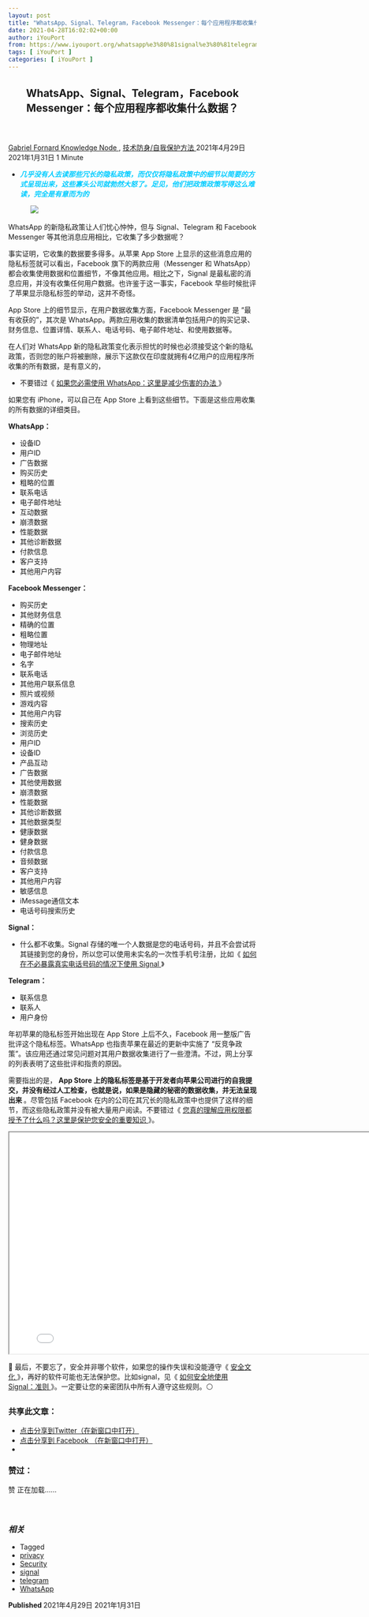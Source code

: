```yaml
---
layout: post
title: "WhatsApp、Signal、Telegram，Facebook Messenger：每个应用程序都收集什么数据？ - iYouPort"
date: 2021-04-28T16:02:02+00:00
author: iYouPort
from: https://www.iyouport.org/whatsapp%e3%80%81signal%e3%80%81telegram%ef%bc%8cfacebook-messenger%ef%bc%9a%e6%af%8f%e4%b8%aa%e5%ba%94%e7%94%a8%e7%a8%8b%e5%ba%8f%e9%83%bd%e6%94%b6%e9%9b%86%e4%bb%80%e4%b9%88%e6%95%b0%e6%8d%ae/
tags: [ iYouPort ]
categories: [ iYouPort ]
---
```


<article class="post-15910 post type-post status-publish format-standard has-post-thumbnail hentry category-knowledge-node category-54 tag-privacy tag-security tag-signal tag-telegram tag-whatsapp" id="post-15910">
 <header class="entry-header">
  <h1 class="entry-title">
   WhatsApp、Signal、Telegram，Facebook Messenger：每个应用程序都收集什么数据？
  </h1>
 </header>
 <div class="entry-meta">
  <span class="byline">
   <a href="https://www.iyouport.org/author/gabrielfornard/" rel="author" title="由Gabriel Fornard发布">
    Gabriel Fornard
   </a>
  </span>
  <span class="cat-links">
   <a href="https://www.iyouport.org/category/knowledge-node/" rel="category tag">
    Knowledge Node
   </a>
   ,
   <a href="https://www.iyouport.org/category/%e6%8a%80%e6%9c%af%e9%98%b2%e8%ba%ab-%e8%87%aa%e6%88%91%e4%bf%9d%e6%8a%a4%e6%96%b9%e6%b3%95/" rel="category tag">
    技术防身/自我保护方法
   </a>
  </span>
  <span class="published-on">
   <time class="entry-date published" datetime="2021-04-29T00:02:02+08:00">
    2021年4月29日
   </time>
   <time class="updated" datetime="2021-01-31T18:41:59+08:00">
    2021年1月31日
   </time>
  </span>
  <span class="word-count">
   1 Minute
  </span>
 </div>
 <div class="entry-content">
  <ul>
   <li class="graf graf--p">
    <span style="color: #00ccff;">
     <em>
      <strong>
       几乎没有人去读那些冗长的隐私政策，而仅仅将隐私政策中的细节以简要的方式呈现出来，这些寡头公司就勃然大怒了。足见，他们把政策政策写得这么难读，完全是有意而为的
      </strong>
     </em>
    </span>
   </li>
  </ul>
  <figure class="graf graf--figure">
   <img class="graf-image aligncenter jetpack-lazy-image" data-height="574" data-image-id="0*poUqe3epNwdhYs6o" data-lazy-src="https://cdn-images-1.medium.com/max/1067/0*poUqe3epNwdhYs6o?is-pending-load=1" data-width="950" src="https://cdn-images-1.medium.com/max/1067/0*poUqe3epNwdhYs6o" srcset="data:image/gif;base64,R0lGODlhAQABAIAAAAAAAP///yH5BAEAAAAALAAAAAABAAEAAAIBRAA7"/>
   <noscript>
    <img class="graf-image aligncenter" data-height="574" data-image-id="0*poUqe3epNwdhYs6o" data-width="950" src="https://cdn-images-1.medium.com/max/1067/0*poUqe3epNwdhYs6o"/>
   </noscript>
  </figure>
  <p class="graf graf--p">
   WhatsApp 的新隐私政策让人们忧心忡忡，但与 Signal、Telegram 和 Facebook Messenger 等其他消息应用相比，它收集了多少数据呢？
  </p>
  <p class="graf graf--p">
   事实证明，它收集的数据要多得多。从苹果 App Store 上显示的这些消息应用的隐私标签就可以看出，Facebook 旗下的两款应用（Messenger 和 WhatsApp）都会收集使用数据和位置细节，不像其他应用。相比之下，Signal 是最私密的消息应用，并没有收集任何用户数据。也许鉴于这一事实，Facebook 早些时候批评了苹果显示隐私标签的举动，这并不奇怪。
  </p>
  <p class="graf graf--p">
   App Store 上的细节显示，在用户数据收集方面，Facebook Messenger 是 “最有收获的”，其次是 WhatsApp。两款应用收集的数据清单包括用户的购买记录、财务信息、位置详情、联系人、电话号码、电子邮件地址、和使用数据等。
  </p>
  <p class="graf graf--p">
   在人们对 WhatsApp 新的隐私政策变化表示担忧的时候也必须接受这个新的隐私政策，否则您的账户将被删除，展示下这款仅在印度就拥有4亿用户的应用程序所收集的所有数据，是有意义的，
  </p>
  <ul class="postList">
   <li class="graf graf--li">
    不要错过《
    <a class="markup--anchor markup--li-anchor" data-href="https://www.iyouport.org/%e5%a6%82%e6%9e%9c%e6%82%a8%e5%bf%85%e9%9c%80%e4%bd%bf%e7%94%a8-whatsapp%ef%bc%9a%e8%bf%99%e9%87%8c%e6%98%af%e5%87%8f%e5%b0%91%e4%bc%a4%e5%ae%b3%e7%9a%84%e5%8a%9e%e6%b3%95/" href="https://www.iyouport.org/%e5%a6%82%e6%9e%9c%e6%82%a8%e5%bf%85%e9%9c%80%e4%bd%bf%e7%94%a8-whatsapp%ef%bc%9a%e8%bf%99%e9%87%8c%e6%98%af%e5%87%8f%e5%b0%91%e4%bc%a4%e5%ae%b3%e7%9a%84%e5%8a%9e%e6%b3%95/" rel="noopener" target="_blank">
     如果您必需使用 WhatsApp：这里是减少伤害的办法
    </a>
    》
   </li>
  </ul>
  <p class="graf graf--p">
   如果您有 iPhone，可以自己在 App Store 上看到这些细节。下面是这些应用收集的所有数据的详细类目。
  </p>
  <p class="graf graf--p">
   <strong class="markup--strong markup--p-strong">
    WhatsApp：
   </strong>
  </p>
  <ul class="postList">
   <li class="graf graf--li">
    设备ID
   </li>
   <li class="graf graf--li">
    用户ID
   </li>
   <li class="graf graf--li">
    广告数据
   </li>
   <li class="graf graf--li">
    购买历史
   </li>
   <li class="graf graf--li">
    粗略的位置
   </li>
   <li class="graf graf--li">
    联系电话
   </li>
   <li class="graf graf--li">
    电子邮件地址
   </li>
   <li class="graf graf--li">
    互动数据
   </li>
   <li class="graf graf--li">
    崩溃数据
   </li>
   <li class="graf graf--li">
    性能数据
   </li>
   <li class="graf graf--li">
    其他诊断数据
   </li>
   <li class="graf graf--li">
    付款信息
   </li>
   <li class="graf graf--li">
    客户支持
   </li>
   <li class="graf graf--li">
    其他用户内容
   </li>
  </ul>
  <p class="graf graf--p">
   <strong class="markup--strong markup--p-strong">
    Facebook Messenger：
   </strong>
  </p>
  <ul class="postList">
   <li class="graf graf--li">
    购买历史
   </li>
   <li class="graf graf--li">
    其他财务信息
   </li>
   <li class="graf graf--li">
    精确的位置
   </li>
   <li class="graf graf--li">
    粗略位置
   </li>
   <li class="graf graf--li">
    物理地址
   </li>
   <li class="graf graf--li">
    电子邮件地址
   </li>
   <li class="graf graf--li">
    名字
   </li>
   <li class="graf graf--li">
    联系电话
   </li>
   <li class="graf graf--li">
    其他用户联系信息
   </li>
   <li class="graf graf--li">
    照片或视频
   </li>
   <li class="graf graf--li">
    游戏内容
   </li>
   <li class="graf graf--li">
    其他用户内容
   </li>
   <li class="graf graf--li">
    搜索历史
   </li>
   <li class="graf graf--li">
    浏览历史
   </li>
   <li class="graf graf--li">
    用户ID
   </li>
   <li class="graf graf--li">
    设备ID
   </li>
   <li class="graf graf--li">
    产品互动
   </li>
   <li class="graf graf--li">
    广告数据
   </li>
   <li class="graf graf--li">
    其他使用数据
   </li>
   <li class="graf graf--li">
    崩溃数据
   </li>
   <li class="graf graf--li">
    性能数据
   </li>
   <li class="graf graf--li">
    其他诊断数据
   </li>
   <li class="graf graf--li">
    其他数据类型
   </li>
   <li class="graf graf--li">
    健康数据
   </li>
   <li class="graf graf--li">
    健身数据
   </li>
   <li class="graf graf--li">
    付款信息
   </li>
   <li class="graf graf--li">
    音频数据
   </li>
   <li class="graf graf--li">
    客户支持
   </li>
   <li class="graf graf--li">
    其他用户内容
   </li>
   <li class="graf graf--li">
    敏感信息
   </li>
   <li class="graf graf--li">
    iMessage通信文本
   </li>
   <li class="graf graf--li">
    电话号码搜索历史
   </li>
  </ul>
  <p class="graf graf--p">
   <strong class="markup--strong markup--p-strong">
    Signal：
   </strong>
  </p>
  <ul class="postList">
   <li class="graf graf--li">
    什么都不收集。Signal 存储的唯一个人数据是您的电话号码，并且不会尝试将其链接到您的身份，所以您可以使用未实名的一次性手机号注册，比如《
    <a class="markup--anchor markup--li-anchor" data-href="https://www.iyouport.org/%f0%9f%94%90-%e5%a6%82%e4%bd%95%e5%9c%a8%e4%b8%8d%e5%bf%85%e6%9a%b4%e9%9c%b2%e7%9c%9f%e5%ae%9e%e7%94%b5%e8%af%9d%e5%8f%b7%e7%a0%81%e7%9a%84%e6%83%85%e5%86%b5%e4%b8%8b%e4%bd%bf%e7%94%a8-signal/" href="https://www.iyouport.org/%f0%9f%94%90-%e5%a6%82%e4%bd%95%e5%9c%a8%e4%b8%8d%e5%bf%85%e6%9a%b4%e9%9c%b2%e7%9c%9f%e5%ae%9e%e7%94%b5%e8%af%9d%e5%8f%b7%e7%a0%81%e7%9a%84%e6%83%85%e5%86%b5%e4%b8%8b%e4%bd%bf%e7%94%a8-signal/" rel="noopener" target="_blank">
     如何在不必暴露真实电话号码的情况下使用 Signal
    </a>
    》
   </li>
  </ul>
  <p class="graf graf--p">
   <strong class="markup--strong markup--p-strong">
    Telegram：
   </strong>
  </p>
  <ul class="postList">
   <li class="graf graf--li">
    联系信息
   </li>
   <li class="graf graf--li">
    联系人
   </li>
   <li class="graf graf--li">
    用户身份
   </li>
  </ul>
  <p class="graf graf--p">
   年初苹果的隐私标签开始出现在 App Store 上后不久，Facebook 用一整版广告批评这个隐私标签。WhatsApp 也指责苹果在最近的更新中实施了 “反竞争政策”。该应用还通过常见问题对其用户数据收集进行了一些澄清。不过，网上分享的列表表明了这些批评和指责的原因。
  </p>
  <p class="graf graf--p">
   需要指出的是，
   <strong class="markup--strong markup--p-strong">
    App Store 上的隐私标签是基于开发者向苹果公司进行的自我提交，并没有经过人工检查，也就是说，如果是隐藏的秘密的数据收集，并无法呈现出来
   </strong>
   。尽管包括 Facebook 在内的公司在其冗长的隐私政策中也提供了这样的细节，而这些隐私政策并没有被大量用户阅读。不要错过《
   <a class="markup--anchor markup--p-anchor" data-href="https://www.iyouport.org/%e6%82%a8%e7%9c%9f%e7%9a%84%e7%90%86%e8%a7%a3%e5%ba%94%e7%94%a8%e6%9d%83%e9%99%90%e9%83%bd%e6%8e%88%e4%ba%88%e4%ba%86%e4%bb%80%e4%b9%88%e5%90%97%ef%bc%9f%e8%bf%99%e9%87%8c%e6%98%af%e4%bf%9d%e6%8a%a4/" href="https://www.iyouport.org/%e6%82%a8%e7%9c%9f%e7%9a%84%e7%90%86%e8%a7%a3%e5%ba%94%e7%94%a8%e6%9d%83%e9%99%90%e9%83%bd%e6%8e%88%e4%ba%88%e4%ba%86%e4%bb%80%e4%b9%88%e5%90%97%ef%bc%9f%e8%bf%99%e9%87%8c%e6%98%af%e4%bf%9d%e6%8a%a4/" rel="noopener" target="_blank">
    您真的理解应用权限都授予了什么吗？这里是保护您安全的重要知识
   </a>
   》。
  </p>
  <p class="graf graf--p">
   <iframe allowfullscreen="allowfullscreen" height="449" src="//www.youtube.com/embed/B3Q9O8drktc" width="800">
   </iframe>
  </p>
  <p class="graf graf--p">
   📌 最后，不要忘了，安全并非哪个软件，如果您的操作失误和没能遵守《
   <a class="markup--anchor markup--p-anchor" data-href="https://www.iyouport.org/%e5%a6%82%e6%9e%9c%e6%82%a8%e7%9a%84%e5%9b%a2%e9%98%9f%e9%99%b7%e5%9c%a8%e8%a2%ab%e7%9b%91%e8%a7%86%e5%92%8c%e8%a2%ab%e6%b8%97%e9%80%8f%e7%9a%84%e6%81%90%e6%85%8c%e4%b8%ad%ef%bc%8c%e5%8f%aa%e6%98%af/" href="https://www.iyouport.org/%e5%a6%82%e6%9e%9c%e6%82%a8%e7%9a%84%e5%9b%a2%e9%98%9f%e9%99%b7%e5%9c%a8%e8%a2%ab%e7%9b%91%e8%a7%86%e5%92%8c%e8%a2%ab%e6%b8%97%e9%80%8f%e7%9a%84%e6%81%90%e6%85%8c%e4%b8%ad%ef%bc%8c%e5%8f%aa%e6%98%af/" rel="noopener" target="_blank">
    安全文化
   </a>
   》，再好的软件可能也无法保护您。比如signal，见《
   <a class="markup--anchor markup--p-anchor" data-href="https://www.iyouport.org/%e5%a6%82%e4%bd%95%e5%ae%89%e5%85%a8%e5%9c%b0%e4%bd%bf%e7%94%a8-signal%ef%bc%9a%e5%87%86%e5%88%99/" href="https://www.iyouport.org/%e5%a6%82%e4%bd%95%e5%ae%89%e5%85%a8%e5%9c%b0%e4%bd%bf%e7%94%a8-signal%ef%bc%9a%e5%87%86%e5%88%99/" rel="noopener" target="_blank">
    如何安全地使用 Signal：准则
   </a>
   》。一定要让您的亲密团队中所有人遵守这些规则。⚪️
  </p>
  <div id="atatags-1611829871-60afa291ab2c0">
  </div>
  <div class="sharedaddy sd-sharing-enabled">
   <div class="robots-nocontent sd-block sd-social sd-social-icon sd-sharing">
    <h3 class="sd-title">
     共享此文章：
    </h3>
    <div class="sd-content">
     <ul>
      <li class="share-twitter">
       <a class="share-twitter sd-button share-icon no-text" data-shared="sharing-twitter-15910" href="https://www.iyouport.org/whatsapp%e3%80%81signal%e3%80%81telegram%ef%bc%8cfacebook-messenger%ef%bc%9a%e6%af%8f%e4%b8%aa%e5%ba%94%e7%94%a8%e7%a8%8b%e5%ba%8f%e9%83%bd%e6%94%b6%e9%9b%86%e4%bb%80%e4%b9%88%e6%95%b0%e6%8d%ae/?share=twitter" rel="nofollow noopener noreferrer" target="_blank" title="点击分享到Twitter">
        <span>
        </span>
        <span class="sharing-screen-reader-text">
         点击分享到Twitter（在新窗口中打开）
        </span>
       </a>
      </li>
      <li class="share-facebook">
       <a class="share-facebook sd-button share-icon no-text" data-shared="sharing-facebook-15910" href="https://www.iyouport.org/whatsapp%e3%80%81signal%e3%80%81telegram%ef%bc%8cfacebook-messenger%ef%bc%9a%e6%af%8f%e4%b8%aa%e5%ba%94%e7%94%a8%e7%a8%8b%e5%ba%8f%e9%83%bd%e6%94%b6%e9%9b%86%e4%bb%80%e4%b9%88%e6%95%b0%e6%8d%ae/?share=facebook" rel="nofollow noopener noreferrer" target="_blank" title="点击分享到 Facebook ">
        <span>
        </span>
        <span class="sharing-screen-reader-text">
         点击分享到 Facebook （在新窗口中打开）
        </span>
       </a>
      </li>
      <li class="share-end">
      </li>
     </ul>
    </div>
   </div>
  </div>
  <div class="sharedaddy sd-block sd-like jetpack-likes-widget-wrapper jetpack-likes-widget-unloaded" data-name="like-post-frame-161182987-15910-60afa291ab8f8" data-src="https://widgets.wp.com/likes/#blog_id=161182987&amp;post_id=15910&amp;origin=www.iyouport.org&amp;obj_id=161182987-15910-60afa291ab8f8" id="like-post-wrapper-161182987-15910-60afa291ab8f8">
   <h3 class="sd-title">
    赞过：
   </h3>
   <div class="likes-widget-placeholder post-likes-widget-placeholder" style="height: 55px;">
    <span class="button">
     <span>
      赞
     </span>
    </span>
    <span class="loading">
     正在加载……
    </span>
   </div>
   <span class="sd-text-color">
   </span>
   <a class="sd-link-color">
   </a>
  </div>
  <div class="jp-relatedposts" id="jp-relatedposts">
   <h3 class="jp-relatedposts-headline">
    <em>
     相关
    </em>
   </h3>
  </div>
 </div>
 <div class="entry-footer">
  <ul class="post-tags light-text">
   <li>
    Tagged
   </li>
   <li>
    <a href="https://www.iyouport.org/tag/privacy/" rel="tag">
     privacy
    </a>
   </li>
   <li>
    <a href="https://www.iyouport.org/tag/security/" rel="tag">
     Security
    </a>
   </li>
   <li>
    <a href="https://www.iyouport.org/tag/signal/" rel="tag">
     signal
    </a>
   </li>
   <li>
    <a href="https://www.iyouport.org/tag/telegram/" rel="tag">
     telegram
    </a>
   </li>
   <li>
    <a href="https://www.iyouport.org/tag/whatsapp/" rel="tag">
     WhatsApp
    </a>
   </li>
  </ul>
 </div>
 <div class="entry-author-wrapper">
  <div class="site-posted-on">
   <strong>
    Published
   </strong>
   <time class="entry-date published" datetime="2021-04-29T00:02:02+08:00">
    2021年4月29日
   </time>
   <time class="updated" datetime="2021-01-31T18:41:59+08:00">
    2021年1月31日
   </time>
  </div>
 </div>
</article>

